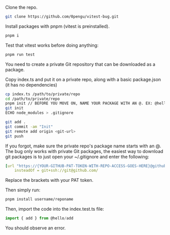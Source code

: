 Clone the repo.

```bash
git clone https://github.com/0pengu/vitest-bug.git
```

Install packages with pnpm (vitest is preinstalled).

```bash
pnpm i
```

Test that vitest works before doing anything:

```bash
pnpm run test
```

You need to create a private Git repository that can be downloaded as a package.

Copy index.ts and put it on a private repo, along with a basic package.json (it has no dependencies)

```bash
cp index.ts /path/to/private/repo
cd /path/to/private/repo
pnpm init // BEFORE YOU MOVE ON, NAME YOUR PACKAGE WITH AN @. EX: @hello/add
git init
ECHO node_modules > .gitignore

git add .
git commit -am "Init"
git remote add origin <git-url>
git push
```

If you forgot, make sure the private repo's package name starts with an @.
The bug only works with private Git packages, the easiest way to download git packages is to just open your ~/.gitignore and enter the following:

```yml
[url "https://{YOUR-GITHUB-PAT-TOKEN-WITH-REPO-ACCESS-GOES-HERE}@github.com/"]
	insteadOf = git+ssh://git@github.com/
```

Replace the brackets with your PAT token.

Then simply run:

```bash
pnpm install username/reponame
```

Then, import the code into the index.test.ts file:

```ts
import { add } from @hello/add
```

You should observe an error.
